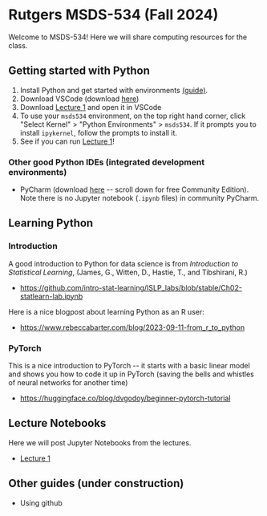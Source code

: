 # Rutgers MSDS-534 (Fall 2024)

Welcome to MSDS-534! Here we will share computing resources for the class.

## Getting started with Python

1. Install Python and get started with environments [(guide)](getting-started-python.md).
2. Download VSCode (download [here](https://code.visualstudio.com))
3. Download [Lecture 1](lectures/lecture-1/lecture-1.ipynb) and open it in VSCode
4. To use your `msds534` environment, on the top right hand corner, click "Select Kernel" > "Python Environments" > `msds534`. If it prompts you to install `ipykernel`, follow the prompts to install it.
5. See if you can run [Lecture 1](lectures/lecture-1/lecture-1.ipynb)!

### Other good Python IDEs (integrated development environments)
- PyCharm (download [here](https://www.jetbrains.com/pycharm/download) -- scroll down for free Community Edition). Note there is no Jupyter notebook (`.ipynb` files) in community PyCharm.

## Learning Python

### Introduction
A good introduction to Python for data science is from _Introduction to Statistical Learning_, (James, G., Witten, D., Hastie, T., and Tibshirani, R.)
- https://github.com/intro-stat-learning/ISLP_labs/blob/stable/Ch02-statlearn-lab.ipynb

Here is a nice blogpost about learning Python as an R user:
- https://www.rebeccabarter.com/blog/2023-09-11-from_r_to_python

### PyTorch
This is a nice introduction to PyTorch -- it starts with a basic linear model and shows you how to code it up in PyTorch (saving the bells and whistles of neural networks for another time)
- https://huggingface.co/blog/dvgodoy/beginner-pytorch-tutorial

## Lecture Notebooks

Here we will post Jupyter Notebooks from the lectures.

- [Lecture 1](lectures/lecture-1/lecture-1.ipynb)




## Other guides (under construction)

- Using github
